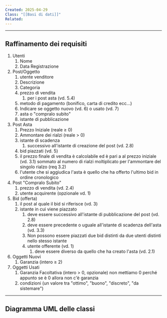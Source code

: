 ```yaml
---
Created: 2025-04-29
Class: "[[Basi di dati]]"
Related:
---
```

---
## Raffinamento dei requisiti
1. Utenti
	1. Nome
	2. Data Registrazione
2. Post/Oggetto
	1. utente venditore
	2. Descrizione
	3. Categoria
	4. prezzo di vendita
		1. per i post asta (vd. 5.4)
	5. metodo di pagamento (bonifico, carta di credito ecc...)
	6. Indicare se oggetto nuovo (vd. 6) o usato (vd. 7)
	7. asta o "compralo subito"
	8. istante di pubblicazione
3. Post Asta  
	1. Prezzo Iniziale (reale ≥ 0)
	2. Ammontare dei rialzi (reale > 0)
	3. istante di scadenza
		1. successivo all'istante di creazione del post (vd. 2.8)
	4. bid piazzati (vd. 5)
	5. il prezzo finale di vendita è calcolabile ed è pari a al prezzo iniziale (vd. 3.1) sommato al numero di rialzi moltiplicato per l'ammontare del singolo rialzo (req 3.2)
	6. l'utente che si aggiudica l'asta è quello che ha offerto l'ultimo bid in ordine cronologico
4. Post "Compralo Subito"
	1. prezzo di vendita (vd. 2.4)
	2. utente acquirente (opzionale vd. 1)
5. Bid (offerta)
	1. il post al quale il bid si riferisce (vd. 3)
	2. istante in cui viene piazzato
		1. deve essere successivo all'istante di pubblicazione del post (vd. 2.8)
		2. deve essere precedente o uguale all'istante di scadenza dell'asta (vd. 3.3)
		3. Non possono essere piazzati due bid distinti da due utenti distinti nello stesso istante
		4. utente offerente (vd. 1)
			1. deve essere diverso da quello che ha creato l'asta (vd. 2.1)
6. Oggetti Nuovi
	1. Garanzia (intero ≥ 2)
7. Oggetti Usati
	1. Garanzia Facoltativa (intero > 0, opzionale) non mettiamo 0 perché appunto se è 0 allora non c'è garanzia
	2. condizioni (un valore tra "ottimo", "buono", "discreto", "da sistemare")

---
## Diagramma UML delle classi